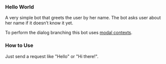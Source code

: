### Hello World
A very simple bot that greets the user by her name.
The bot asks user about her name if it doesn’t know it yet.

To perform the dialog branching this bot uses [modal contexts](https://docs.zenbot.org/botscript/conversations/).

### How to Use
Just send a request like "Hello" or "Hi there!".